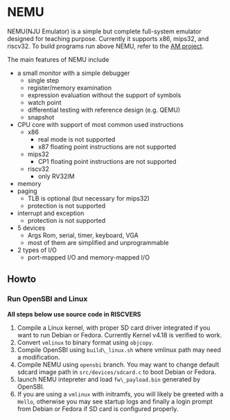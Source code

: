 # NEMU

NEMU(NJU Emulator) is a simple but complete full-system emulator designed for teaching purpose.
Currently it supports x86, mips32, and riscv32.
To build programs run above NEMU, refer to the [AM project](https://github.com/NJU-ProjectN/nexus-am.git).

The main features of NEMU include
* a small monitor with a simple debugger
  * single step
  * register/memory examination
  * expression evaluation without the support of symbols
  * watch point
  * differential testing with reference design (e.g. QEMU)
  * snapshot
* CPU core with support of most common used instructions
  * x86
    * real mode is not supported
    * x87 floating point instructions are not supported
  * mips32
    * CP1 floating point instructions are not supported
  * riscv32
    * only RV32IM
* memory
* paging
  * TLB is optional (but necessary for mips32)
  * protection is not supported
* interrupt and exception
  * protection is not supported
* 5 devices
  * Args Rom, serial, timer, keyboard, VGA
  * most of them are simplified and unprogrammable
* 2 types of I/O
  * port-mapped I/O and memory-mapped I/O

## Howto

### Run OpenSBI and Linux

**All steps below use source code in RISCVERS**

1. Compile a Linux kernel, with proper SD card driver integrated if you want to run Debian or Fedora. Currently Kernel v4.18 is verified to work.
2. Convert ```vmlinux``` to binary format using ```objcopy```.
3. Compile OpenSBI using ```build\_linux.sh``` where vmlinux path may need a modification.
4. Compile NEMU using ```opensbi``` branch. You may want to change default sdcard image path in ```src/devices/sdcard.c``` to boot Debian or Fedora.
5. launch NEMU intepreter and load ```fw\_payload.bin``` generated by OpenSBI.
6. If you are using a ```vmlinux``` with initramfs, you will likely be greeted with a ```Hello```, otherwise you may see startup logs and finally a login prompt from Debian or Fedora if SD card is configured properly.
